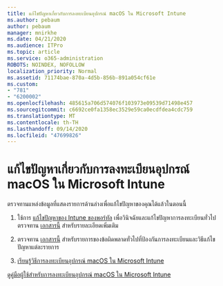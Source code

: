 ```yaml
---
title: แก้ไขปัญหาเกี่ยวกับการลงทะเบียนอุปกรณ์ macOS ใน Microsoft Intune
ms.author: pebaum
author: pebaum
manager: mnirkhe
ms.date: 04/21/2020
ms.audience: ITPro
ms.topic: article
ms.service: o365-administration
ROBOTS: NOINDEX, NOFOLLOW
localization_priority: Normal
ms.assetid: 71174bae-870a-4d5b-856b-891a054cf61e
ms.custom:
- "781"
- "6200002"
ms.openlocfilehash: 485615a706d574076f103973e09539d71498e457
ms.sourcegitcommit: c6692ce0fa1358ec3529e59ca0ecdfdea4cdc759
ms.translationtype: MT
ms.contentlocale: th-TH
ms.lasthandoff: 09/14/2020
ms.locfileid: "47699826"
---
```

# <a name="troubleshoot-issues-with-enrolling-macos-devices-in-microsoft-intune"></a>แก้ไขปัญหาเกี่ยวกับการลงทะเบียนอุปกรณ์ macOS ใน Microsoft Intune

ตรวจทานแหล่งข้อมูลที่แสดงรายการด้านล่างเพื่อแก้ไขปัญหาของคุณได้แล้วในตอนนี้
  
1. ใช้การ [แก้ไขปัญหาของ Intune ของพอร์ทัล](https://devicemanagement.microsoft.com/#blade/Microsoft_Intune_DeviceSettings/TroubleshootBlade) เพื่อวินิจฉัยและแก้ไขปัญหาการลงทะเบียนทั่วไป ตรวจทาน [เอกสารนี้](https://docs.microsoft.com/intune/help-desk-operators) สำหรับรายละเอียดเพิ่มเติม

2. ตรวจทาน [เอกสารนี้](https://docs.microsoft.com/intune-classic/troubleshoot/troubleshoot-device-enrollment-in-intune) สำหรับรายการของข้อผิดพลาดทั่วไปที่ป้องกันการลงทะเบียนและวิธีแก้ไขปัญหาแต่ละรายการ

3. [เรียนรู้วิธีการลงทะเบียนอุปกรณ์ macOS ใน Microsoft Intune](https://docs.microsoft.com/intune/macos-enroll)

[ดูคู่มือผู้ใช้สำหรับการลงทะเบียนอุปกรณ์ macOS ใน Microsoft Intune](https://docs.microsoft.com/intune-user-help/enroll-your-device-in-intune-macos-cp)
  